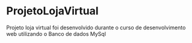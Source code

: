 # ProjetoLojaVirtual
 Projeto loja virtual foi desenvolvido durante o curso de desenvolvimento web utilizando o Banco de dados MySql
